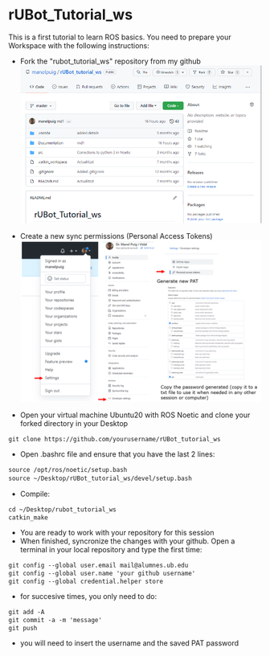 # rUBot_Tutorial_ws
This is a first tutorial to learn ROS basics.
You need to prepare your Workspace with the following instructions:

- Fork the "rubot_tutorial_ws" repository from my github
![](./Documentation/Images/1_fork.png)

- Create a new sync permissions (Personal Access Tokens)
![](./Documentation/Images/1_tokens.png)
- Open your virtual machine Ubuntu20 with ROS Noetic and clone your forked directory in your Desktop
```shell
git clone https://github.com/yourusername/rUBot_tutorial_ws
```
- Open .bashrc file and ensure that you have the last 2 lines:
```xml
source /opt/ros/noetic/setup.bash
source ~/Desktop/rUBot_tutorial_ws/devel/setup.bash
```
- Compile:
```shell
cd ~/Desktop/rubot_tutorial_ws
catkin_make
```
- You are ready to work with your repository for this session
- When finished, syncronize the changes with your github. Open a terminal in your local repository and type the first time:
```shell
git config --global user.email mail@alumnes.ub.edu
git config --global user.name 'your github username'
git config --global credential.helper store
```
- for succesive times, you only need to do:
```shell
git add -A
git commit -a -m 'message'
git push
```
- you will need to insert the username and the saved PAT password